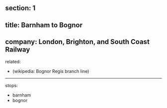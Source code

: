 ﻿section: 1
----
title: Barnham to Bognor
----
company: London, Brighton, and South Coast Railway
----
related:
- (wikipedia: Bognor Regis branch line)
----
stops:
- barnham
- bognor
